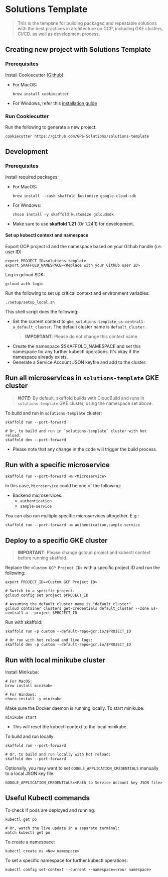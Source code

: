 # Solutions Template

> This is the template for building packaged and repeatable solutions with
> the best practices in architecture on GCP, including GKE clusters, CI/CD,
> as well as development process.

## Creating new project with Solutions Template

### Prerequisites

Install Cookiecutter ([Github](https://github.com/cookiecutter/cookiecutter)):
- For MacOS:
  ```
  brew install cookiecutter
  ```

- For Windows, refer this [installation guide](https://cookiecutter.readthedocs.io/en/latest/installation.html#install-cookiecutter)

### Run Cookiecutter

Run the following to generate a new project:
```
cookiecutter https://github.com/GPS-Solutions/solutions-template
```



## Development

### Prerequisites

Install required packages:

- For MacOS:
  ```
  brew install --cask skaffold kustomize google-cloud-sdk
  ```

- For Windows:
  ```
  choco install -y skaffold kustomize gcloudsdk
  ```

* Make sure to use __skaffold 1.21__ (Or 1.24.1) for development.

#### Set up kubectl context and namespace

Export GCP project id and the namespace based on your Github handle (i.e. user ID)
```
export PROJECT_ID=solutions-template
export SKAFFOLD_NAMESPACE=<Replace with your Github user ID>
```

Log in gcloud SDK:
```
gcloud auth login
```

Run the following to set up critical context and environment variables:

```
./setup/setup_local.sh
```

This shell script does the following:
- Set the current context to `gke_solutions-template_us-central1-a_default_cluster`. The default cluster name is `default_cluster`.
  > **IMPORTANT**: Please do not change this context name.
- Create the namespace $SKAFFOLD_NAMESPACE and set this namespace for any further kubectl operations. It's okay if the namespace already exists.
- Generate a Service Account JSON keyfile and add to the cluster.

## Run all microservices in `solutions-template` GKE cluster

> **_NOTE:_**  By default, skaffold builds with CloudBuild and runs in `solutions-template` GKE cluster, using the namespace set above.

To build and run in `solutions-template` cluster:
```
skaffold run --port-forward

# Or, to build and run in `solutions-template` cluster with hot reload:
skaffold dev --port-forward
```
- Please note that any change in the code will trigger the build process.

## Run with a specific microservice

```
skaffold run --port-forward -m <Microservice>
```

In this case, `Microservice` could be one of the following:
- Backend microservices:
  - `authentication`
  - `sample-service`

You can also run multiple specific microservices altogether. E.g.:

```
skaffold run --port-forward -m authentication,sample-service
```

## Deploy to a specific GKE cluster

> **IMPORTANT**: Please change gcloud project and kubectl context before running skaffold.

Replace the `<Custom GCP Project ID>` with a specific project ID and run the following:
```
export PROJECT_ID=<Custom GCP Project ID>

# Switch to a specific project.
gcloud config set project $PROJECT_ID

# Assuming the default cluster name is "default_cluster".
gcloud container clusters get-credentials default_cluster --zone us-central1-a --project $PROJECT_ID
```

Run with skaffold:
```
skaffold run -p custom --default-repo=gcr.io/$PROJECT_ID

# Or run with hot reload and live logs:
skaffold dev -p custom --default-repo=gcr.io/$PROJECT_ID
```

## Run with local minikube cluster

Install Minikube:

```
# For MacOS:
brew install minikube

# For Windows:
choco install -y minikube
```

Make sure the Docker daemon is running locally. To start minikube:
```
minikube start
```
- This will reset the kubectl context to the local minikube.

To build and run locally:
```
skaffold run --port-forward

# Or, to build and run locally with hot reload:
skaffold dev --port-forward
```

Optionally, you may want to set `GOOGLE_APPLICATION_CREDENTIALS` manually to a local JSON key file.
```
GOOGLE_APPLICATION_CREDENTIALS=<Path to Service Account key JSON file>
```

## Useful Kubectl commands

To check if pods are deployed and running:
```
kubectl get po

# Or, watch the live update in a separate terminal:
watch kubectl get po
```

To create a namespace:
```
kubectl create ns <New namespace>
```

To set a specific namespace for further kubectl operations:
```
kubectl config set-context --current --namespace=<Your namespace>
```
